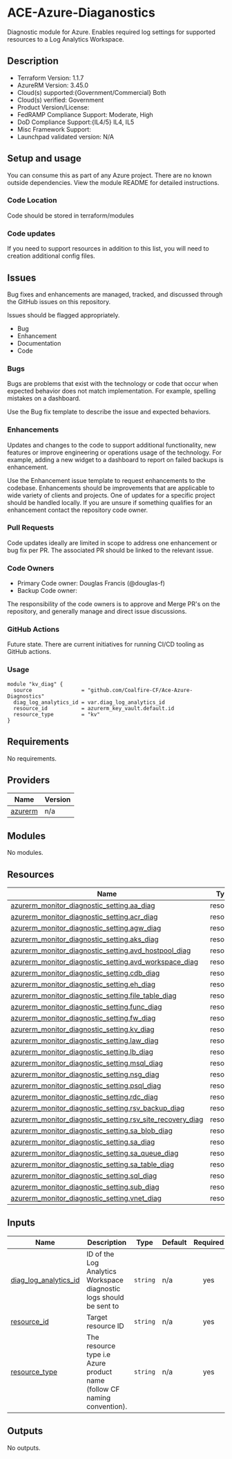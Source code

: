 # ACE-Azure-Diaganostics

Diagnostic module for Azure. Enables required log settings for supported resources to a Log Analytics Workspace.

## Description

- Terraform Version: 1.1.7
- AzureRM Version: 3.45.0
- Cloud(s) supported:{Government/Commercial} Both
- Cloud(s) verified: Government
- Product Version/License:
- FedRAMP Compliance Support: Moderate, High
- DoD Compliance Support:{IL4/5} IL4, IL5
- Misc Framework Support:
- Launchpad validated version: N/A

## Setup and usage

You can consume this as part of any Azure project. There are no known outside dependencies. View the module README for detailed instructions.

### Code Location

Code should be stored in terraform/modules

### Code updates

If you need to support resources in addition to this list, you will need to creation additional config files.

## Issues

Bug fixes and enhancements are managed, tracked, and discussed through the GitHub issues on this repository.

Issues should be flagged appropriately.

- Bug
- Enhancement
- Documentation
- Code

### Bugs

Bugs are problems that exist with the technology or code that occur when expected behavior does not match implementation.
For example, spelling mistakes on a dashboard.

Use the Bug fix template to describe the issue and expected behaviors.

### Enhancements

Updates and changes to the code to support additional functionality, new features or improve engineering or operations usage of the technology.
For example, adding a new widget to a dashboard to report on failed backups is enhancement.

Use the Enhancement issue template to request enhancements to the codebase. Enhancements should be improvements that are applicable to wide variety of clients and projects. One of updates for a specific project should be handled locally. If you are unsure if something qualifies for an enhancement contact the repository code owner.

### Pull Requests

Code updates ideally are limited in scope to address one enhancement or bug fix per PR. The associated PR should be linked to the relevant issue.

### Code Owners

- Primary Code owner: Douglas Francis (@douglas-f)
- Backup Code owner:

The responsibility of the code owners is to approve and Merge PR's on the repository, and generally manage and direct issue discussions.

### GitHub Actions

Future state. There are current initiatives for running CI/CD tooling as GitHub actions.

### Usage

```hcl
module "kv_diag" {
  source                = "github.com/Coalfire-CF/Ace-Azure-Diagnostics"
  diag_log_analytics_id = var.diag_log_analytics_id
  resource_id           = azurerm_key_vault.default.id
  resource_type         = "kv"
}
```

<!-- BEGIN_TF_DOCS -->
## Requirements

No requirements.

## Providers

| Name | Version |
|------|---------|
| <a name="provider_azurerm"></a> [azurerm](#provider\_azurerm) | n/a |

## Modules

No modules.

## Resources

| Name | Type |
|------|------|
| [azurerm_monitor_diagnostic_setting.aa_diag](https://registry.terraform.io/providers/hashicorp/azurerm/latest/docs/resources/monitor_diagnostic_setting) | resource |
| [azurerm_monitor_diagnostic_setting.acr_diag](https://registry.terraform.io/providers/hashicorp/azurerm/latest/docs/resources/monitor_diagnostic_setting) | resource |
| [azurerm_monitor_diagnostic_setting.agw_diag](https://registry.terraform.io/providers/hashicorp/azurerm/latest/docs/resources/monitor_diagnostic_setting) | resource |
| [azurerm_monitor_diagnostic_setting.aks_diag](https://registry.terraform.io/providers/hashicorp/azurerm/latest/docs/resources/monitor_diagnostic_setting) | resource |
| [azurerm_monitor_diagnostic_setting.avd_hostpool_diag](https://registry.terraform.io/providers/hashicorp/azurerm/latest/docs/resources/monitor_diagnostic_setting) | resource |
| [azurerm_monitor_diagnostic_setting.avd_workspace_diag](https://registry.terraform.io/providers/hashicorp/azurerm/latest/docs/resources/monitor_diagnostic_setting) | resource |
| [azurerm_monitor_diagnostic_setting.cdb_diag](https://registry.terraform.io/providers/hashicorp/azurerm/latest/docs/resources/monitor_diagnostic_setting) | resource |
| [azurerm_monitor_diagnostic_setting.eh_diag](https://registry.terraform.io/providers/hashicorp/azurerm/latest/docs/resources/monitor_diagnostic_setting) | resource |
| [azurerm_monitor_diagnostic_setting.file_table_diag](https://registry.terraform.io/providers/hashicorp/azurerm/latest/docs/resources/monitor_diagnostic_setting) | resource |
| [azurerm_monitor_diagnostic_setting.func_diag](https://registry.terraform.io/providers/hashicorp/azurerm/latest/docs/resources/monitor_diagnostic_setting) | resource |
| [azurerm_monitor_diagnostic_setting.fw_diag](https://registry.terraform.io/providers/hashicorp/azurerm/latest/docs/resources/monitor_diagnostic_setting) | resource |
| [azurerm_monitor_diagnostic_setting.kv_diag](https://registry.terraform.io/providers/hashicorp/azurerm/latest/docs/resources/monitor_diagnostic_setting) | resource |
| [azurerm_monitor_diagnostic_setting.law_diag](https://registry.terraform.io/providers/hashicorp/azurerm/latest/docs/resources/monitor_diagnostic_setting) | resource |
| [azurerm_monitor_diagnostic_setting.lb_diag](https://registry.terraform.io/providers/hashicorp/azurerm/latest/docs/resources/monitor_diagnostic_setting) | resource |
| [azurerm_monitor_diagnostic_setting.msql_diag](https://registry.terraform.io/providers/hashicorp/azurerm/latest/docs/resources/monitor_diagnostic_setting) | resource |
| [azurerm_monitor_diagnostic_setting.nsg_diag](https://registry.terraform.io/providers/hashicorp/azurerm/latest/docs/resources/monitor_diagnostic_setting) | resource |
| [azurerm_monitor_diagnostic_setting.psql_diag](https://registry.terraform.io/providers/hashicorp/azurerm/latest/docs/resources/monitor_diagnostic_setting) | resource |
| [azurerm_monitor_diagnostic_setting.rdc_diag](https://registry.terraform.io/providers/hashicorp/azurerm/latest/docs/resources/monitor_diagnostic_setting) | resource |
| [azurerm_monitor_diagnostic_setting.rsv_backup_diag](https://registry.terraform.io/providers/hashicorp/azurerm/latest/docs/resources/monitor_diagnostic_setting) | resource |
| [azurerm_monitor_diagnostic_setting.rsv_site_recovery_diag](https://registry.terraform.io/providers/hashicorp/azurerm/latest/docs/resources/monitor_diagnostic_setting) | resource |
| [azurerm_monitor_diagnostic_setting.sa_blob_diag](https://registry.terraform.io/providers/hashicorp/azurerm/latest/docs/resources/monitor_diagnostic_setting) | resource |
| [azurerm_monitor_diagnostic_setting.sa_diag](https://registry.terraform.io/providers/hashicorp/azurerm/latest/docs/resources/monitor_diagnostic_setting) | resource |
| [azurerm_monitor_diagnostic_setting.sa_queue_diag](https://registry.terraform.io/providers/hashicorp/azurerm/latest/docs/resources/monitor_diagnostic_setting) | resource |
| [azurerm_monitor_diagnostic_setting.sa_table_diag](https://registry.terraform.io/providers/hashicorp/azurerm/latest/docs/resources/monitor_diagnostic_setting) | resource |
| [azurerm_monitor_diagnostic_setting.sql_diag](https://registry.terraform.io/providers/hashicorp/azurerm/latest/docs/resources/monitor_diagnostic_setting) | resource |
| [azurerm_monitor_diagnostic_setting.sub_diag](https://registry.terraform.io/providers/hashicorp/azurerm/latest/docs/resources/monitor_diagnostic_setting) | resource |
| [azurerm_monitor_diagnostic_setting.vnet_diag](https://registry.terraform.io/providers/hashicorp/azurerm/latest/docs/resources/monitor_diagnostic_setting) | resource |

## Inputs

| Name | Description | Type | Default | Required |
|------|-------------|------|---------|:--------:|
| <a name="input_diag_log_analytics_id"></a> [diag\_log\_analytics\_id](#input\_diag\_log\_analytics\_id) | ID of the Log Analytics Workspace diagnostic logs should be sent to | `string` | n/a | yes |
| <a name="input_resource_id"></a> [resource\_id](#input\_resource\_id) | Target resource ID | `string` | n/a | yes |
| <a name="input_resource_type"></a> [resource\_type](#input\_resource\_type) | The resource type i.e Azure product name (follow CF naming convention). | `string` | n/a | yes |

## Outputs

No outputs.
<!-- END_TF_DOCS -->